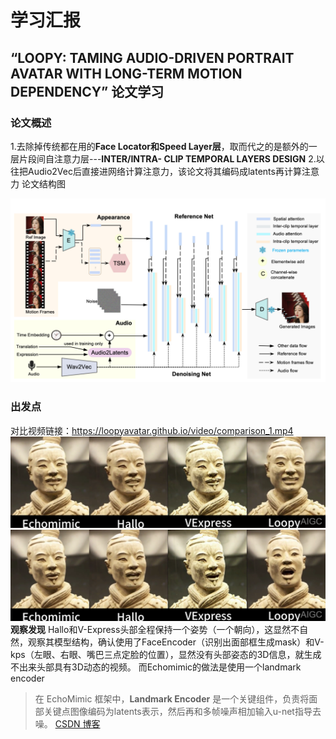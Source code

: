 # 学习汇报
## “LOOPY: TAMING AUDIO-DRIVEN PORTRAIT AVATAR WITH LONG-TERM MOTION DEPENDENCY” 论文学习
### 论文概述
1.去除掉传统都在用的**Face Locator和Speed Layer层**，取而代之的是额外的一层片段间自注意力层---**INTER/INTRA- CLIP TEMPORAL LAYERS DESIGN**
2.以往把Audio2Vec后直接进网络计算注意力，该论文将其编码成latents再计算注意力
论文结构图

![](/imgs/2024-11-25/2SIbvTbFGrD9TxZ2.png)
### 出发点
对比视频链接：https://loopyavatar.github.io/video/comparison_1.mp4
![输入图片说明](/imgs/2024-11-25/4XX68LqDqjY7SqVH.png)
![输入图片说明](/imgs/2024-11-25/dWdGz3wzCheXtULR.png)
**观察发现**
Hallo和V-Express头部全程保持一个姿势（一个朝向），这显然不自然，观察其模型结构，确认使用了FaceEncoder（识别出面部框生成mask）和V-kps（左眼、右眼、嘴巴三点定脸的位置），显然没有头部姿态的3D信息，就生成不出来头部具有3D动态的视频。
而Echomimic的做法是使用一个landmark encoder
>在 EchoMimic 框架中，**Landmark Encoder** 是一个关键组件，负责将面部关键点图像编码为latents表示，然后再和多帧噪声相加输入u-net指导去噪。
[CSDN 博客](https://blog.csdn.net/qq_44091004/article/details/141971790?utm_source=chatgpt.com)

<!--stackedit_data:
eyJoaXN0b3J5IjpbMTkxNzQ3MDY3LDE0NjgyMTg5NTEsLTgxND
EyMDQwLDEyODcxMDY3MzksLTc2OTQ5MTAwMyw1OTEyMTE2OTJd
fQ==
-->